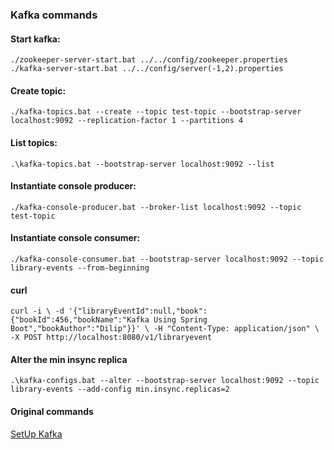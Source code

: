### Kafka commands

#### Start kafka:
`./zookeeper-server-start.bat ../../config/zookeeper.properties`
`./kafka-server-start.bat ../../config/server(-1,2).properties`

#### Create topic:
`./kafka-topics.bat --create --topic test-topic --bootstrap-server localhost:9092 --replication-factor 1 --partitions 4`

#### List topics:
`.\kafka-topics.bat --bootstrap-server localhost:9092 --list`

#### Instantiate console producer:
`./kafka-console-producer.bat --broker-list localhost:9092 --topic test-topic`

#### Instantiate console consumer:
`./kafka-console-consumer.bat --bootstrap-server localhost:9092 --topic library-events --from-beginning`

#### curl
`curl -i \
-d '{"libraryEventId":null,"book":{"bookId":456,"bookName":"Kafka Using Spring Boot","bookAuthor":"Dilip"}}' \
-H "Content-Type: application/json" \
-X POST http://localhost:8080/v1/libraryevent`

#### Alter the min insync replica
`.\kafka-configs.bat --alter --bootstrap-server localhost:9092 --topic library-events --add-config min.insync.replicas=2`

#### Original commands
[SetUp Kafka](https://github.com/dilipsundarraj1/kafka-for-developers-using-spring-boot/blob/master/SetUpKafka.md)
